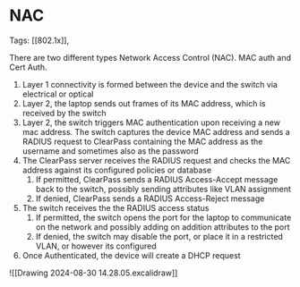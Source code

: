 # NAC

Tags: [[802.1x]], 

There are two different types Network Access Control (NAC). MAC auth and Cert Auth.


1. Layer 1 connectivity is formed between the device and the switch via electrical or optical
2. Layer 2, the laptop sends out frames of its MAC address, which is received by the switch
3. Layer 2, the switch triggers MAC authentication upon receiving a new mac address. The switch captures the device MAC address and sends a RADIUS request to ClearPass containing the MAC address as the username and sometimes also as the password
4. The ClearPass server receives the RADIUS request and checks the MAC address against its configured policies or database
    1. If permitted, ClearPass sends a RADIUS Access-Accept message back to the switch, possibly sending attributes like VLAN assignment
    2. If denied, ClearPass sends a RADIUS Access-Reject message
5. The switch receives the the RADIUS access status
    1. If permitted, the switch opens the port for the laptop to communicate on the network and possibly adding on addition attributes to the port
    2. If denied, the switch may disable the port, or place it in a restricted VLAN, or however its configured
6. Once Authenticated, the device will create a DHCP request

![[Drawing 2024-08-30 14.28.05.excalidraw]]